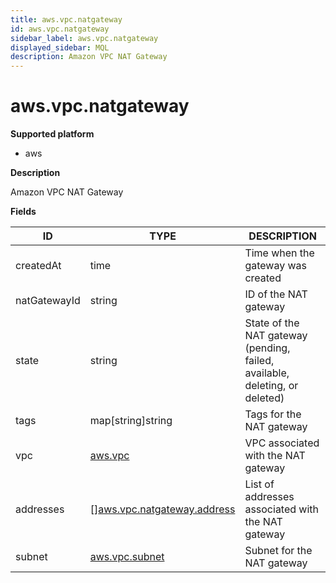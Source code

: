 ```yaml
---
title: aws.vpc.natgateway
id: aws.vpc.natgateway
sidebar_label: aws.vpc.natgateway
displayed_sidebar: MQL
description: Amazon VPC NAT Gateway
---
```


# aws.vpc.natgateway

**Supported platform**

- aws

**Description**

Amazon VPC NAT Gateway

**Fields**

| ID           | TYPE                                                                  | DESCRIPTION                                                                 |
| ------------ | --------------------------------------------------------------------- | --------------------------------------------------------------------------- |
| createdAt    | time                                                                  | Time when the gateway was created                                           |
| natGatewayId | string                                                                | ID of the NAT gateway                                                       |
| state        | string                                                                | State of the NAT gateway (pending, failed, available, deleting, or deleted) |
| tags         | map[string]string                                                     | Tags for the NAT gateway                                                    |
| vpc          | [aws.vpc](aws.vpc.md)                                                 | VPC associated with the NAT gateway                                         |
| addresses    | &#91;&#93;[aws.vpc.natgateway.address](aws.vpc.natgateway.address.md) | List of addresses associated with the NAT gateway                           |
| subnet       | [aws.vpc.subnet](aws.vpc.subnet.md)                                   | Subnet for the NAT gateway                                                  |
